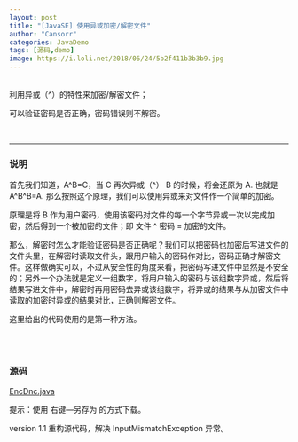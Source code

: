 ```yaml
---
layout: post
title: "[JavaSE] 使用异或加密/解密文件"
author: "Cansorr"
categories: JavaDemo
tags: [源码,demo]
image: https://i.loli.net/2018/06/24/5b2f411b3b3b9.jpg
---
```


<br>
利用异或（^）的特性来加密/解密文件；

可以验证密码是否正确，密码错误则不解密。

<br>
  
***

### 说明

首先我们知道，A^B=C，当 C 再次异或（^） B 的时候，将会还原为 A. 也就是 A^B^B=A. 那么按照这个原理，我们可以使用异或来对文件作一个简单的加密。

原理是将 B 作为用户密码，使用该密码对文件的每一个字节异或一次以完成加密，然后得到一个被加密的文件；即 文件 ^ 密码 = 加密的文件。

那么，解密时怎么才能验证密码是否正确呢？我们可以把密码也加密后写进文件的文件头里，在解密时读取文件头，跟用户输入的密码作对比，密码正确才解密文件。这样做确实可以，不过从安全性的角度来看，把密码写进文件中显然是不安全的；另外一个办法就是定义一组数字，将用户输入的密码与该组数字异或，然后将结果写进文件中，解密时再用密码去异或该组数字，将异或的结果与从加密文件中读取的加密时异或的结果对比，正确则解密文件。

这里给出的代码使用的是第一种方法。
  
<br><br>
  
### 源码

<a href="{{ site.github.url }}/assets/code-java/EncDnc.java" class="line-color">EncDnc.java</a>

提示：使用 右键—另存为 的方式下载。
 

version 1.1	重构源代码，解决 InputMismatchException 异常。

<br><br><br>

